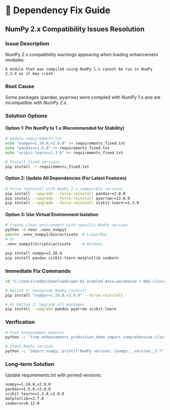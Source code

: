 # 🔧 Dependency Fix Guide
## NumPy 2.x Compatibility Issues Resolution

### **Issue Description**
NumPy 2.x compatibility warnings appearing when loading enhancement modules:
```
A module that was compiled using NumPy 1.x cannot be run in NumPy 2.3.4 as it may crash.
```

### **Root Cause**
Some packages (pandas, pyarrow) were compiled with NumPy 1.x and are incompatible with NumPy 2.x.

### **Solution Options**

#### **Option 1: Pin NumPy to 1.x (Recommended for Stability)**
```bash
# Update requirements.txt
echo "numpy>=1.24.0,<2.0.0" >> requirements_fixed.txt
echo "pandas>=1.5.0" >> requirements_fixed.txt
echo "scikit-learn>=1.3.0" >> requirements_fixed.txt

# Install fixed versions
pip install -r requirements_fixed.txt
```

#### **Option 2: Update All Dependencies (For Latest Features)**
```bash
# Force reinstall with NumPy 2.x compatible versions
pip install --upgrade --force-reinstall pandas>=2.0.0
pip install --upgrade --force-reinstall pyarrow>=12.0.0
pip install --upgrade --force-reinstall scikit-learn>=1.3.0
```

#### **Option 3: Use Virtual Environment Isolation**
```bash
# Create clean environment with specific NumPy version
python -m venv .venv_numpy1
source .venv_numpy1/bin/activate  # Linux/Mac
# or
.venv_numpy1\Scripts\activate     # Windows

pip install numpy==1.26.4
pip install pandas scikit-learn matplotlib seaborn
```

### **Immediate Fix Commands**
```bash
cd "C:\Users\reddy\Downloads\Gen-AI enabled data-warehouse + RAG clinical assistant\clinchat-rag"

# Option 1: Downgrade NumPy (safest)
pip install "numpy>=1.24.0,<2.0.0" --force-reinstall

# Or Option 2: Upgrade all packages
pip install --upgrade pandas pyarrow scikit-learn
```

### **Verification**
```bash
# Test enhancement modules
python -c "from enhancements.production_demo import comprehensive_clinical_analysis; print('✅ Enhancement modules loaded successfully')"

# Check NumPy version
python -c "import numpy; print(f'NumPy version: {numpy.__version__}')"
```

### **Long-term Solution**
Update requirements.txt with pinned versions:
```txt
numpy>=1.24.0,<2.0.0
pandas>=1.5.0,<3.0.0
scikit-learn>=1.3.0,<2.0.0
matplotlib>=3.7.0
seaborn>=0.12.0
```
